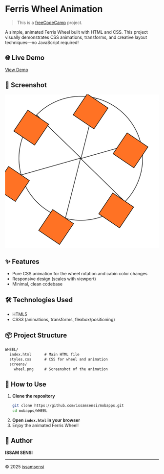 # Ferris Wheel Animation

> This is a [freeCodeCamp](https://www.freecodecamp.org/) project.

A simple, animated Ferris Wheel built with HTML and CSS. This project visually demonstrates CSS animations, transforms, and creative layout techniques—no JavaScript required!

## 🌐 Live Demo
[View Demo](https://issamsensi.github.io/WHEEL/)


## 📸 Screenshot
![Ferris Wheel Screenshot](screens/wheel.png)

## ✨ Features
- Pure CSS animation for the wheel rotation and cabin color changes
- Responsive design (scales with viewport)
- Minimal, clean codebase

## 🛠️ Technologies Used
- HTML5
- CSS3 (animations, transforms, flexbox/positioning)

## 📦 Project Structure
```
WHEEL/
  index.html      # Main HTML file
  styles.css      # CSS for wheel and animation
  screens/
    wheel.png     # Screenshot of the animation
```

## 🚀 How to Use
1. **Clone the repository**
   ```zsh
   git clone https://github.com/issamsensi/mobapps.git
   cd mobapps/WHEEL
   ```
2. **Open `index.html` in your browser**
3. Enjoy the animated Ferris Wheel!

## 👤 Author
**ISSAM SENSI**

---
© 2025 [issamsensi](https://github.com/issamsensi)
